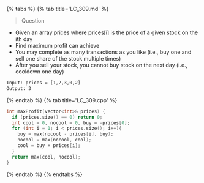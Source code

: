 {% tabs %}
{% tab title='LC_309.md' %}

> Question

* Given an array prices where prices[i] is the price of a given stock on the ith day
* Find maximum profit can achieve
* You may complete as many transactions as you like (i.e., buy one and sell one share of the stock multiple times)
* After you sell your stock, you cannot buy stock on the next day (i.e., cooldown one day)

```txt
Input: prices = [1,2,3,0,2]
Output: 3
```

{% endtab %}
{% tab title='LC_309.cpp' %}

```cpp
int maxProfit(vector<int>& prices) {
  if (prices.size() == 0) return 0;
  int cool = 0, nocool = 0, buy = -prices[0];
  for (int i = 1; i < prices.size(); i++){
    buy = max(nocool - prices[i], buy);
    nocool = max(nocool, cool);
    cool = buy + prices[i];
  }
  return max(cool, nocool);
}
```

{% endtab %}
{% endtabs %}
